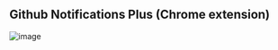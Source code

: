**Github Notifications Plus** (Chrome extension)
---------------------------------------
![image](https://cloud.githubusercontent.com/assets/2578036/15959714/0b467896-2eca-11e6-95b6-8608f226da48.png)
